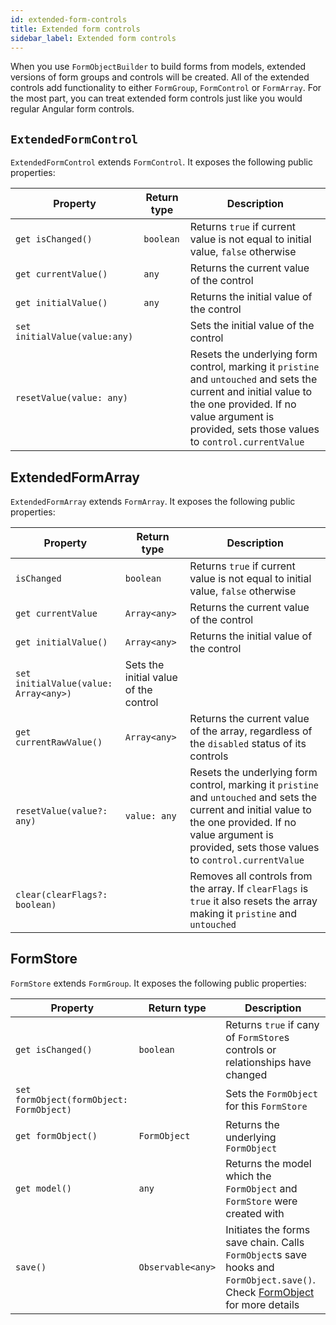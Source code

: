 ```yaml
---
id: extended-form-controls
title: Extended form controls
sidebar_label: Extended form controls
---
```


When you use `FormObjectBuilder` to build forms from models, extended versions of form groups and controls will be created.
All of the extended controls add functionality to either `FormGroup`, `FormControl` or `FormArray`. For the most part, you can treat extended form controls just like you would regular Angular form controls.


## `ExtendedFormControl`
`ExtendedFormControl` extends `FormControl`. It exposes the following public properties:

| Property  | Return type | Description |
| --------- | ------------- | ------------|
| `get isChanged()`  | `boolean` | Returns `true` if current value is not equal to initial value, `false` otherwise |
| `get currentValue()` | `any` | Returns the current value of the control | [TODO: Why does this cast numbers to string before returning?]
| `get initialValue()` | `any` | Returns the initial value of the control |
| `set initialValue(value:any)` | | Sets the initial value of the control |
| `resetValue(value: any)`   | | Resets the underlying form control, marking it `pristine` and `untouched` and sets the current and initial value to the one provided. If no value argument is provided, sets those values to `control.currentValue` |

## ExtendedFormArray
`ExtendedFormArray` extends `FormArray`. It exposes the following public properties:

| Property | Return type | Description |
| ---------| ------------- | ------------|
| `isChanged` | `boolean` | Returns `true` if current value is not equal to initial value, `false` otherwise |
| `get currentValue` | `Array<any>` | Returns the current value of the control |
| `get initialValue()` | `Array<any>` | Returns the initial value of the control |
| `set initialValue(value: Array<any>)` | Sets the initial value of the control |
| `get currentRawValue()` | `Array<any>` | Returns the current value of the array, regardless of the `disabled` status of its controls |
| `resetValue(value?: any)` | `value: any` | Resets the underlying form control, marking it `pristine` and `untouched` and sets the current and initial value to the one provided. If no value argument is provided, sets those values to `control.currentValue` |
| `clear(clearFlags?: boolean)` | | Removes all controls from the array. If `clearFlags` is `true` it also resets the array making it `pristine` and `untouched`|

## FormStore
`FormStore` extends `FormGroup`. It exposes the following public properties:

| Property | Return type | Description |
| ---------| ------------- | ------------|
| `get isChanged()` | `boolean` | Returns `true` if cany of `FormStore`s controls or relationships have changed |
| `set formObject(formObject: FormObject)` | | Sets the `FormObject` for this `FormStore` |
| `get formObject()` | `FormObject` | Returns the underlying `FormObject` |
| `get model()` | `any` | Returns the model which the `FormObject` and `FormStore` were created with |
| `save()` | `Observable<any>` | Initiates the forms save chain. Calls `FormObject`s save hooks and `FormObject.save()`. Check [FormObject](form-object.md) for more details |
